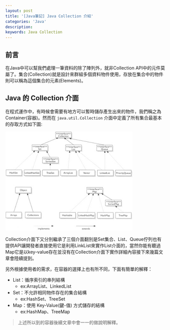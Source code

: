 ```yaml
---
layout: post
title: '[Java筆記] Java Collection 介紹'
categories: 'Java'
description:
keywords: Java Collection
---
```


## 前言
在Java中可以幫我們處理一筆資料的除了陣列外，就非Collection API中的元件莫屬了。集合(Collection)就是設計來群組多個資料物件使用，存放在集合中的物件則可以稱為這個集合的元素(Elements)。

## Java 的 Collection 介面
在程式運作中，有時候會需要有地方可以暫時儲存產生出來的物件，我們稱之為 Container(容器)。然而在 `java.util.Collection` 介面中定義了所有集合最基本的存取方式如下圖:

![](/images/posts/Java/2021/img1100513-1.jpeg)

Collection介面下又分別繼承了三個介面翻別是Set集合、List、Queue佇列也有提供API讓開發者直接使用它是利用LinkList來實作List介面的，當然你能有聽過Map它是以key-value存在並沒有在Collection介面下實作詳細內容接下來幾篇文章會陸續提到。

另外根據使用者的需求，在容器的選擇上也有所不同，下面有簡單的解釋：
- List：循序索引的串列結構 
    - ex:ArrayList、LinkedList
- Set：不允許相同物件存在的集合結構
    - ex:HashSet、TreeSet
- Map：使用 Key-Value(鍵-值) 方式儲存的結構
    - ex:HashMap、TreeMap


> 上述所以到的容器後續文章中會一一的做說明解釋。
